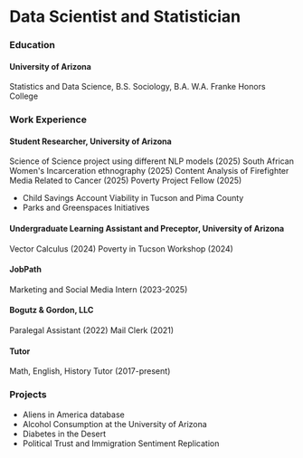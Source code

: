# Data Scientist and Statistician

### Education
#### University of Arizona
Statistics and Data Science, B.S.
Sociology, B.A.
W.A. Franke Honors College

### Work Experience

#### Student Researcher, University of Arizona
Science of Science project using different NLP models (2025)
South African Women's Incarceration ethnography (2025)
Content Analysis of Firefighter Media Related to Cancer (2025)
Poverty Project Fellow (2025)
- Child Savings Account Viability in Tucson and Pima County
- Parks and Greenspaces Initiatives

#### Undergraduate Learning Assistant and Preceptor, University of Arizona
Vector Calculus (2024)
Poverty in Tucson Workshop (2024)

#### JobPath
Marketing and Social Media Intern (2023-2025)

#### Bogutz & Gordon, LLC
Paralegal Assistant (2022)
Mail Clerk (2021)

#### Tutor
Math, English, History Tutor (2017-present)

### Projects
- Aliens in America database
- Alcohol Consumption at the University of Arizona
- Diabetes in the Desert
- Political Trust and Immigration Sentiment Replication
